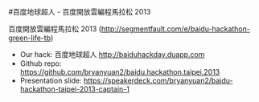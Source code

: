#百度地球超人 - 百度開放雲編程馬拉松 2013

百度開放雲編程馬拉松 2013 (http://segmentfault.com/e/baidu-hackathon-green-life-tb)

+ Our hack: 百度地球超人 http://baiduhackday.duapp.com
+ Github repo: https://github.com/bryanyuan2/baidu.hackathon.taipei.2013
+ Presentation slide: https://speakerdeck.com/bryanyuan2/baidu-hackathon-taipei-2013-captain-1
